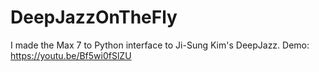 # DeepJazzOnTheFly
I made the Max 7 to Python interface to Ji-Sung Kim's DeepJazz.
Demo: https://youtu.be/Bf5wi0fSlZU
